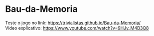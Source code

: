 # Bau-da-Memoria

Teste o jogo no link: https://trivialistas.github.io/Bau-da-Memoria/
<br />
Video explicativo: https://www.youtube.com/watch?v=9HJv_M4B3Q8
